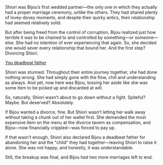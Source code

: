 <!-- title: Divorce No.1 -->

Shiori was Bijou’s first wedded partner—the only one in which they actually had a proper marriage ceremony, unlike the others. They had shared plenty of lovey-dovey moments, and despite their quirky antics, their relationship had seemed relatively solid.

But after being freed from the control of corruption, Bijou realized just how terrible it was to be chained to and controlled by something—or someone—else. She had no intention of ever experiencing that again. So, she decided she would sever every relationship that bound her. And the first step? Divorcing Shiori.

[You deadbeat father](#embed:https://www.youtube.com/live/u3MQlnSHfhA?feature=shared&t=13345)

Shiori was stunned. Throughout their entire journey together, she had done nothing wrong. She had simply gone with the flow, chill and understanding as always. And yet, now here was Bijou, tossing her aside like she was some item to be picked up and discarded at will.

So, naturally, Shiori wasn’t about to go down without a fight. Spiteful? Maybe. But deserved? Absolutely.

If Bijou wanted a divorce, fine. But Shiori wasn’t letting her walk away without taking a chunk out of her wallet first. She demanded the most expensive item on the menu at the divorce tavern as compensation, and Bijou—now financially crippled—was forced to pay up.

If that wasn’t enough, Shiori also declared Bijou a deadbeat father for abandoning her and the "child" they had together—leaving Shiori to raise it alone. She was not happy, and honestly, it was understandable.

Still, the breakup was final, and Bijou had two more marriages left to end.